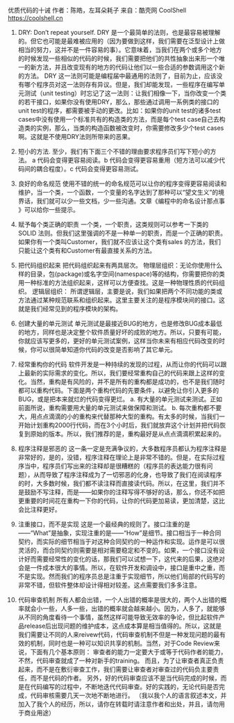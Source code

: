 优质代码的十诫
作者：陈皓，左耳朵耗子
来自：酷壳网 CoolShell https://coolshell.cn

1. DRY: Don’t repeat yourself.
DRY 是一个最简单的法则，也是最容易被理解的。但它也可能是最难被应用的（因为要做到这样，我们需要在泛型设计上做相当的努力，这并不是一件容易的事）。它意味着，当我们在两个或多个地方的时候发现一些相似的代码的时候，我们需要把他们的共性抽象出来形一个唯一的新方法，并且改变现有的地方的代码让他们以一些合适的参数调用这个新的方法。
DRY 这一法则可能是编程届中最通用的法则了，目前为止，应该没有哪个程序员对这一法则存有异议。但是，我们却能发现，一些程序在编写单元测试（unit testing）时忘记了这一法则：让我们相像一下，当你改变一个类的若干接口，如果你没有使用DRY，那么，那些通过调用一系例类的接口的unit test的程序，都需要被手动的更改。比如：如果你的unit test的诸多test cases中没有使用一个标准共有的构造类的方法，而是每个test case自己去构造类的实例，那么，当类的构造函数被改变时，你需要修改多少个test cases啊。这就是不使用DRY法则所带来的恶果。

2. 短小的方法.
至少，我们有下面三个不错的理由要求程序员们写下短小的方法。
a 代码会变得更容易阅读。b 代码会变得更容易重用（短方法可以减少代码间的耦合程度）。c 代码会变得更容易测试。

3. 良好的命名规范
使用不错的统一的命名规范可以让你的程序变得更容易阅读和维护，当一个类，一个函数，一个变量的名字达到了那种可以“望文生义”的境界话，我们就可以少一些文档，少一些沟通。文章《编程中的命名设计那点事 》可以给你一些提示。

4. 赋予每个类正确的职责
一个类，一个职责，这类规则可以参考一下类的 SOLID 法则。但我们这里强调的不是一种单一的职责，而是一个正确的职责。如果你有一个类叫Customer，我们就不应该让这个类有sales 的方法，我们只能让这个类有和Customer有最直接关系的方法。

5. 把代码组织起来
把代码组织起来有两具层次。
物理层组织：无论你使用什么样的目录，包(package)或名字空间(namespace)等的结构，你需要把你的类用一种标准的方法组织起来，这样可以方便查找。这是一种物理性质的代码组织。
逻辑层组织： 所谓逻辑层，主要是说，我们如果把两个不同功能的类或方法通过某种规范联系和组织起来。这里主要关注的是程序模块间的接口。这就是我们经常见到的程序模块的架构。

6. 创建大量的单元测试
单元测试是最接近BUG的地方，也是修改BUG成本最低的地方，同样也是决定整个软件质量好坏的成败的地方。所以，只要有可能，你就应该写更多的，更好的单元测试案例，这样当你未来有相应代码改变的时候，你可以很简单知道你代码的改变是否影响了其它单元。

7. 经常重构你的代码
软件开发是一种持续的发现的过程，从而让你的代码可以跟上最新的实际需求的变化。所以，我们要经常重构自己的代码来跟上这样的变化。当然，重构是有风险的，并不是所有的重构都是成功的，也不是我们随时都可以重构代码。下面是两个重构代码的先要条件，以避免让你引入更多的BUG，或是把本来就烂的代码变得更烂。
a. 有大量的单元测试来测试。正如前面所说，重构需要用大量的单元测试来做保障和测试。
b. 每次重构都不要大，用点点滴滴的小的重构来代替那种大型的重构。有太多的时候，当我们一开始计划重构2000行代码，而在3个小时后，我们就放弃这个计划并把代码恢复到原始的版本。所以，我们推荐的是，重构最好是从点点滴滴积累起来的。

8. 程序注释是邪恶的
这一条一定是充满争议的，大多数程序员都认为程序注释是非常好的，是的，没错，程序注释在理论上是非常不错的。但是，在实际过程序当中，程序员们写出来的注释却是很糟糕的（程序员的表达能力很有问题），从而导致了程序注释成为了一切邪恶的化身，也导致了我们在阅读程序的时，大多数时候，我们都不读注释而直接读代码。所以，在这里，我们并不是鼓励不写注释，而是——如果你的注释写得不够好的话，那么，你还不如把更重要的时间花在重构一下你的代码，让你的代码更加易读，更加清楚，这比会比注释更好。

9. 注重接口，而不是实现
这是一个最经典的规则了。接口注重的是——“What”是抽象，实现注重的是——“How”是细节。接口相当于一种合同契约，而实际的细节相当于对这种合同契约的一种运作和实现。运作是可以很灵活的，而合同契约则需要是相对需要稳定和不变的。如果，一个接口没有设计好而需要经常性的变化的话，那我们可以试想一下，这代来的后果，这绝对会是一件成本很大的事情。所以，在软件开发和调设中，接口是重中之重，而不是实现。然而我们的程序员总是注重于实现细节，所以他们局部的代码写的非常不错，但软件整体却设计得相对较差。这点需要我们多多注意。

10. 代码审查机制
所有人都会出错，一个人出错的概率是很大的，两个人出错的概率就会小一些，人多一些，出错的概率就会越来越小。因为，人多了，就能够从不同的角度看待一个事情，虽然这样可能导致无效率的争论，但比起软件产品release后出现问题的维护成本，这点成本算是相当值得的。所以，这就是我们需要让不同的人来reivew代码，代码审查机制不但是一种发现问题的最有效的机制，同时也是一种可以知识共享的机制。当然，对于Code Review来说，下面有几个基本原则：
审查者的能力一定要大于或等于代码作者的能力，不然，代码审查就成了一种对新手的training。
而且，为了让审查者真正负责起来，而不是在敷衍审查工作，我们需要让审查者对审查过的代码负主要责任，而不是代码的作者。
另外，好的代码审查应该不是当代码完成的时候，而是在代码编写的过程中，不断地迭代代码审查。好的实践的，无论代码是否完成，代码审核需要几天一次地不断地进行。
（我以我个人的语言叙述本文，并加入了我个人的经历，所以，请你在转载时请注意作者和出处，并且，请勿用于商业用途）